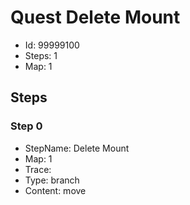 # Quest Delete Mount

- Id: 99999100
- Steps: 1
- Map: 1

## Steps

### Step 0
- StepName:  Delete Mount
- Map:  1
- Trace:  
- Type:  branch
- Content:  move


